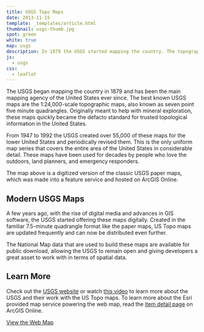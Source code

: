 ```yaml
---
title: USGS Topo Maps
date: 2013-11-15
template: _templates/article.html
thumbnail: usgs-thumb.jpg
spot: green
white: true
map: usgs
description: In 1879 the USGS started mapping the country. The topographic maps they created are beautiful data visualization at its finest.
js:
  - usgs
css:
  - leaflet
---
```


The USGS began mapping the country in 1879 and has been the main mapping agency of the United States ever since. The best known USGS maps are the 1:24,000-scale topographic maps, also known as seven point five minute quadrangles. Originally meant to help with mineral exploration, these maps quickly became the defacto standard for trusted topological information in the United States.

From 1947 to 1992 the USGS created over 55,000 of these maps for the lower United States and periodically revised them. This is the only uniform map series that covers the entire area of the United States in considerable detail. These maps have been used for decades by people who love the outdoors, land planners, and emergency responders.

The map above is a digitized version of the classic USGS paper maps, which was made into a feature service and hosted on ArcGIS Online.

## Modern USGS Maps

A few years ago, with the rise of digital media and advances in GIS software, the USGS started offering these maps digitally. Created in the familiar 7.5-minute quadrangle format like the paper maps, US Topo maps are updated frequently and can now be distributed even further.

The National Map data that are used to build these maps are available for public download, allowing the USGS to remain open and giving developers a great asset to work with in terms of spatial data.

## Learn More

Check out the [USGS website](http://www.usgs.gov/pubprod/maps.html) or watch [this video](http://gallery.usgs.gov/videos/568) to learn more about the USGS and their work with the US Topo maps. To learn more about the Esri provided map service powering the web map, read the [item detail page](http://www.arcgis.com/home/item.html?id=99cd5fbd98934028802b4f797c4b1732) on ArcGIS Online.

[View the Web Map](/maps/usgs/)